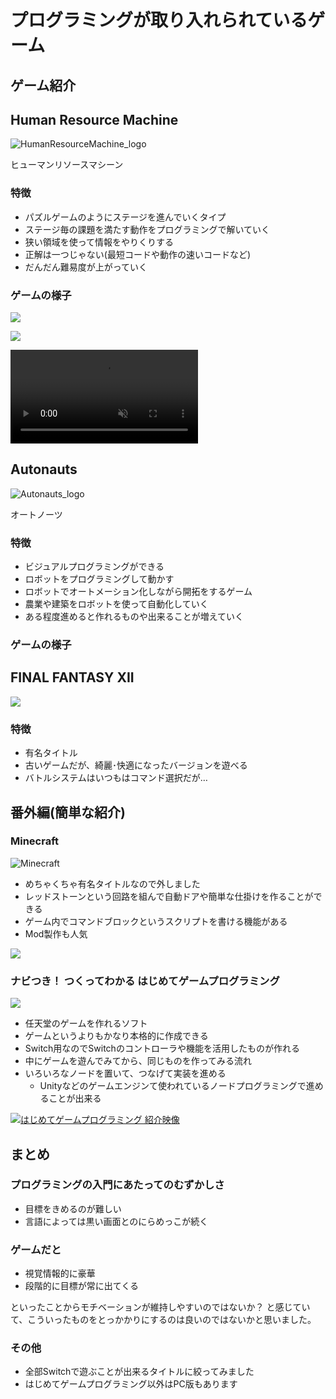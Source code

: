 # プログラミングが取り入れられているゲーム

## ゲーム紹介

## Human Resource Machine

![HumanResourceMachine_logo](images/HumanResourceMachine_logo.png)

ヒューマンリソースマシーン

### 特徴

- パズルゲームのようにステージを進んでいくタイプ
- ステージ毎の課題を満たす動作をプログラミングで解いていく
- 狭い領域を使って情報をやりくりする
- 正解は一つじゃない(最短コードや動作の速いコードなど)
- だんだん難易度が上がっていく

### ゲームの様子

![](images/HumanResouceMachine_stage.png)

![](images/HumanResouceMachine_error.png)

<div><video controls src="https://github.com/ykobayashi-techno/MemoRepo/blob/220303_kaigi/23-03-03/videos/HumanResouceMachine_stagemovie.mp4?raw=true" muted="false"></video></div>

## Autonauts

![Autonauts_logo](images/Autonauts_logo.png)

オートノーツ

### 特徴

- ビジュアルプログラミングができる
- ロボットをプログラミングして動かす
- ロボットでオートメーション化しながら開拓をするゲーム
- 農業や建築をロボットを使って自動化していく
- ある程度進めると作れるものや出来ることが増えていく

### ゲームの様子

## FINAL FANTASY XII

![](images/FF12_logo.png)

### 特徴

- 有名タイトル
- 古いゲームだが、綺麗･快適になったバージョンを遊べる
- バトルシステムはいつもはコマンド選択だが…

## 番外編(簡単な紹介)

### Minecraft

![Minecraft](images/Minecraft_logo.png)

- めちゃくちゃ有名タイトルなので外しました
- レッドストーンという回路を組んで自動ドアや簡単な仕掛けを作ることができる
- ゲーム内でコマンドブロックというスクリプトを書ける機能がある
- Mod製作も人気

![](images/Minecraft_command_block.png)

### ナビつき！ つくってわかる はじめてゲームプログラミング

![](images/Nintendo_navi_logo.png)

- 任天堂のゲームを作れるソフト
- ゲームというよりもかなり本格的に作成できる
- Switch用なのでSwitchのコントローラや機能を活用したものが作れる
- 中にゲームを遊んでみてから、同じものを作ってみる流れ
- いろいろなノードを置いて、つなげて実装を進める
  - Unityなどのゲームエンジンて使われているノードプログラミングで進めることが出来る

[![はじめてゲームプログラミング 紹介映像](http://img.youtube.com/vi/N9SvKfrmwUw/0.jpg)](https://www.youtube.com/watch?v=N9SvKfrmwUw)

## まとめ

### プログラミングの入門にあたってのむずかしさ

- 目標をきめるのが難しい
- 言語によっては黒い画面とのにらめっこが続く

### ゲームだと

- 視覚情報的に豪華
- 段階的に目標が常に出てくる

といったことからモチベーションが維持しやすいのではないか？
と感じていて、こういったものをとっかかりにするのは良いのではないかと思いました。

### その他

- 全部Switchで遊ぶことが出来るタイトルに絞ってみました
- はじめてゲームプログラミング以外はPC版もあります
